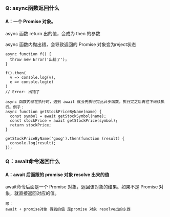 ### Q: async函数返回什么
#### A：一个 Promise 对象。

async 函数 return 出的值，会成为 then 的参数

async 函数内抛出错，会导致返回的 Promise 对象变为reject状态

    async function f() {
      throw new Error('出错了');
    }
    
    f().then(
      v => console.log(v),
      e => console.log(e)
    )
    // Error: 出错了

```JS
async 函数内部在执行时，遇到 await 就会先执行完此异步函数，执行完之后再往下继续执行。例子：
async function getStockPriceByName(name) {
  const symbol = await getStockSymbol(name);
  const stockPrice = await getStockPrice(symbol);
  return stockPrice;
}

getStockPriceByName('goog').then(function (result) {
  console.log(result);
});
```



### Q：await命令返回什么

#### A：await 后面跟的 promise 对象 resolve 出来的值

await命令后面是一个 Promise 对象，返回该对象的结果。如果不是 Promise 对象，就直接返回对应的值。
    
    即：
    await + promise对象 得到的值 是promise 对象 resolve出的东西